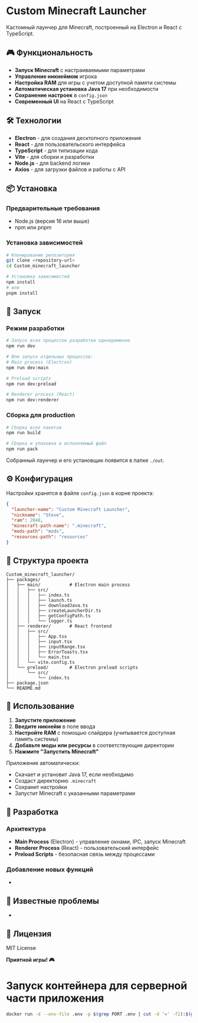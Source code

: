 # Custom Minecraft Launcher

Кастомный лаунчер для Minecraft, построенный на Electron и React с TypeScript.

## 🎮 Функциональность

- **Запуск Minecraft** с настраиваемыми параметрами
- **Управление никнеймом** игрока
- **Настройка RAM** для игры с учетом доступной памяти системы
- **Автоматическая установка Java 17** при необходимости
- **Сохранение настроек** в `config.json`
- **Современный UI** на React с TypeScript

## 🛠 Технологии

- **Electron** - для создания десктопного приложения
- **React** - для пользовательского интерфейса
- **TypeScript** - для типизации кода
- **Vite** - для сборки и разработки
- **Node.js** - для backend логики
- **Axios** - для загрузки файлов и работы с API

## 📦 Установка

### Предварительные требования

- Node.js (версия 16 или выше)
- npm или pnpm

### Установка зависимостей

```bash
# Клонирование репозитория
git clone <repository-url>
cd Custom_minecraft_launcher

# Установка зависимостей
npm install
# или
pnpm install
```

## 🚀 Запуск

### Режим разработки

```bash
# Запуск всех процессов разработки одновременно
npm run dev

# Или запуск отдельных процессов:
# Main process (Electron)
npm run dev:main

# Preload scripts
npm run dev:preload

# Renderer process (React)
npm run dev:renderer
```

### Сборка для production

```bash
# Сборка всех пакетов
npm run build

# Сборка и упаковка в исполняемый файл
npm run pack
```

Собранный лаунчер и его установщик появится в папке `./out`.

## ⚙️ Конфигурация

Настройки хранятся в файле `config.json` в корне проекта:

```json
{
  "launcher-name": "Custom Minecraft Launcher",
  "nickname": "Steve",
  "ram": 2048,
  "minecraft-path-name": ".minecraft",
  "mods-path": "mods",
  "resources-path": "resources"
}
```

## 📁 Структура проекта

```
Custom_minecraft_launcher/
├── packages/
│   ├── main/           # Electron main process
│   │   ├── src/
│   │   │   ├── index.ts
│   │   │   ├── launch.ts
│   │   │   ├── downloadJava.ts
│   │   │   ├── createLauncherDir.ts
│   │   │   ├── getConfigPath.ts
│   │   │   └── logger.ts
│   ├── renderer/       # React frontend
│   │   ├── src/
│   │   │   ├── App.tsx
│   │   │   ├── input.tsx
│   │   │   ├── inputRange.tsx
│   │   │   ├── ErrorToasts.tsx
│   │   │   └── main.tsx
│   │   └── vite.config.ts
│   └── preload/        # Electron preload scripts
│       └── src/
│           └── index.ts
├── package.json
└── README.md
```

## 🎯 Использование

1. **Запустите приложение**
2. **Введите никнейм** в поле ввода
3. **Настройте RAM** с помощью слайдера (учитывается доступная память системы)
4. **Добавьте моды или ресурсы** в соответствующие директории
5. **Нажмите "Запустить Minecraft"**

Приложение автоматически:
- Скачает и установит Java 17, если необходимо
- Создаст директорию `.minecraft`
- Сохранит настройки
- Запустит Minecraft с указанными параметрами

## 🔧 Разработка

### Архитектура

- **Main Process** (Electron) - управление окнами, IPC, запуск Minecraft
- **Renderer Process** (React) - пользовательский интерфейс
- **Preload Scripts** - безопасная связь между процессами

### Добавление новых функций

-

## 🐛 Известные проблемы

-

## 📄 Лицензия

MIT License

**Приятной игры! 🎮**

# Запуск контейнера для серверной части приложения
```bash
docker run -d --env-file .env -p $(grep PORT .env | cut -d '=' -f2):$(grep PORT .env | cut -d '=' -f2) --name server_mc_container server_mc
```